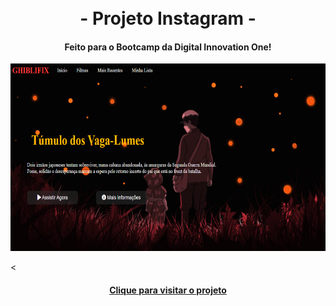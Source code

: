 
<h1 align="center">
<br>- Projeto Instagram -
</h1>

<h4 align="center">
  Feito para o Bootcamp da Digital Innovation One!
</h4>

<p align="center">
<img height="300em" alt="Projeto" src="img/Ghibliflix.png"/>
</p>
 
<<h4 align="center"><a href="https://allysr.github.io/Netflix-DIO/">Clique para visitar o projeto</a></h4>

<h1>
